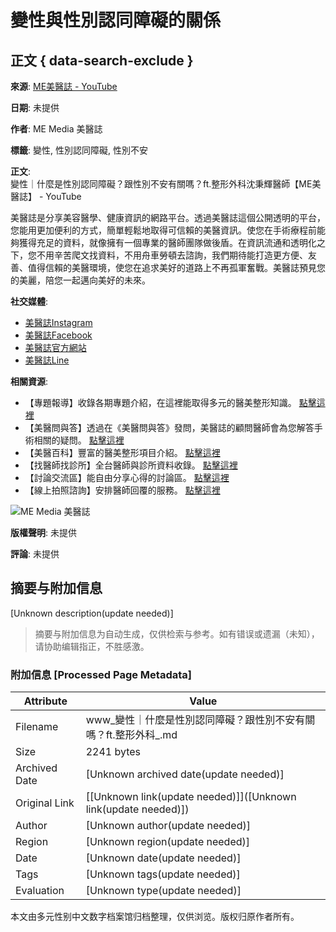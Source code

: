 # 變性與性別認同障礙的關係

## 正文 { data-search-exclude }


**來源**: [ME美醫誌 - YouTube](https://www.youtube.com/channel/UCLkaznusBKHfbXazCF_Iovw)

**日期**: 未提供

**作者**: ME Media 美醫誌

**標籤**: 變性, 性別認同障礙, 性別不安

**正文**:  
變性｜什麼是性別認同障礙？跟性別不安有關嗎？ft.整形外科沈秉輝醫師【ME美醫誌】 - YouTube

美醫誌是分享美容醫學、健康資訊的網路平台。透過美醫誌這個公開透明的平台，您能用更加便利的方式，簡單輕鬆地取得可信賴的美醫資訊。使您在手術療程前能夠獲得充足的資料，就像擁有一個專業的醫師團隊做後盾。在資訊流通和透明化之下，您不用辛苦爬文找資料，不用舟車勞頓去諮詢，我們期待能打造更方便、友善、值得信賴的美醫環境，使您在追求美好的道路上不再孤軍奮戰。美醫誌預見您的美麗，陪您一起邁向美好的未來。

**社交媒體**:  
- [美醫誌Instagram](https://www.instagram.com/memedia5168/)  
- [美醫誌Facebook](https://www.facebook.com/memediatw/)  
- [美醫誌官方網站](https://memedia.com.tw/)  
- [美醫誌Line](https://line.me/R/ti/p/@383viixn)

**相關資源**:  
- 【專題報導】收錄各期專題介紹，在這裡能取得多元的醫美整形知識。 [點擊這裡](https://memedia.com.tw/topic.html)  
- 【美醫問與答】透過在《美醫問與答》發問，美醫誌的顧問醫師會為您解答手術相關的疑問。 [點擊這裡](https://memedia.com.tw/meqna.html)  
- 【美醫百科】豐富的醫美整形項目介紹。 [點擊這裡](https://memedia.com.tw/mebook.html)  
- 【找醫師找診所】全台醫師與診所資料收錄。 [點擊這裡](https://memedia.com.tw/finddoc.html)  
- 【討論交流區】能自由分享心得的討論區。 [點擊這裡](https://memedia.com.tw/forum.html)  
- 【線上拍照諮詢】安排醫師回覆的服務。 [點擊這裡](https://memedia.com.tw/contact.html)

![ME Media 美醫誌](https://i.ytimg.com/an/LkaznusBKHfbXazCF_Iovw/featured_channel.jpg?v=65e05647)

**版權聲明**: 未提供

**評論**: 未提供
<!-- tcd_original_link https://www.youtube.com/watch?v=qXhzAu0eR5E -->


## 摘要与附加信息

<!-- tcd_abstract -->
[Unknown description(update needed)]
<!-- tcd_abstract_end -->

> 摘要与附加信息为自动生成，仅供检索与参考。如有错误或遗漏（未知），请协助编辑指正，不胜感激。

### 附加信息 [Processed Page Metadata]

| Attribute       | Value                                  |
|-----------------|----------------------------------------|
| Filename        | www_變性｜什麼是性別認同障礙？跟性別不安有關嗎？ft.整形外科_.md                             |
| Size            | 2241 bytes                           |
| Archived Date   | [Unknown archived date(update needed)]                             |
| Original Link   | [[Unknown link(update needed)]]([Unknown link(update needed)])                       |
| Author          | [Unknown author(update needed)]                               |
| Region          | [Unknown region(update needed)]                               |
| Date            | [Unknown date(update needed)]                                 |
| Tags            | [Unknown tags(update needed)]                                 |
| Evaluation            | [Unknown type(update needed)]                                 |
<!-- tcd_table_end -->

本文由多元性别中文数字档案馆归档整理，仅供浏览。版权归原作者所有。
